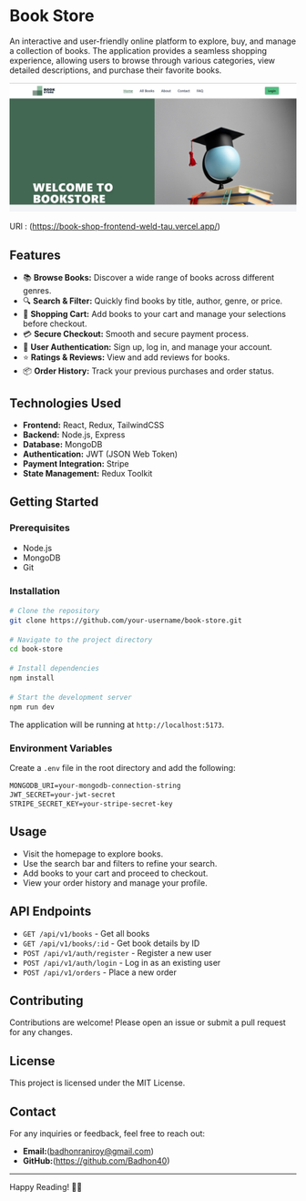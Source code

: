 # Book Store

An interactive and user-friendly online platform to explore, buy, and manage a collection of books. The application provides a seamless shopping experience, allowing users to browse through various categories, view detailed descriptions, and purchase their favorite books.

![image_alt](https://github.com/Badhon40/My-book-shop-frontend-3/blob/a62bdf8bfa865c8bd13a5604ea606df1ff26eda6/Screenshot%202025-05-10%20005555.png)

URl : (https://book-shop-frontend-weld-tau.vercel.app/)

## Features

* 📚 **Browse Books:** Discover a wide range of books across different genres.
* 🔍 **Search & Filter:** Quickly find books by title, author, genre, or price.
* 🛒 **Shopping Cart:** Add books to your cart and manage your selections before checkout.
* 💳 **Secure Checkout:** Smooth and secure payment process.
* 📝 **User Authentication:** Sign up, log in, and manage your account.
* ⭐ **Ratings & Reviews:** View and add reviews for books.
* 📦 **Order History:** Track your previous purchases and order status.

## Technologies Used

* **Frontend:** React, Redux, TailwindCSS
* **Backend:** Node.js, Express
* **Database:** MongoDB
* **Authentication:** JWT (JSON Web Token)
* **Payment Integration:** Stripe
* **State Management:** Redux Toolkit

## Getting Started

### Prerequisites

* Node.js
* MongoDB
* Git

### Installation

```bash
# Clone the repository
git clone https://github.com/your-username/book-store.git

# Navigate to the project directory
cd book-store

# Install dependencies
npm install

# Start the development server
npm run dev
```

The application will be running at `http://localhost:5173`.

### Environment Variables

Create a `.env` file in the root directory and add the following:

```
MONGODB_URI=your-mongodb-connection-string
JWT_SECRET=your-jwt-secret
STRIPE_SECRET_KEY=your-stripe-secret-key
```

## Usage

* Visit the homepage to explore books.
* Use the search bar and filters to refine your search.
* Add books to your cart and proceed to checkout.
* View your order history and manage your profile.

## API Endpoints

* `GET /api/v1/books` - Get all books
* `GET /api/v1/books/:id` - Get book details by ID
* `POST /api/v1/auth/register` - Register a new user
* `POST /api/v1/auth/login` - Log in as an existing user
* `POST /api/v1/orders` - Place a new order

## Contributing

Contributions are welcome! Please open an issue or submit a pull request for any changes.

## License

This project is licensed under the MIT License.

## Contact

For any inquiries or feedback, feel free to reach out:

* **Email:**(badhonraniroy@gmail.com)
* **GitHub:**(https://github.com/Badhon40)

---

Happy Reading! 📖✨
